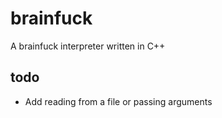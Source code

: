 brainfuck
=======

A brainfuck interpreter written in C++

todo
-------
+ Add reading from a file or passing arguments
